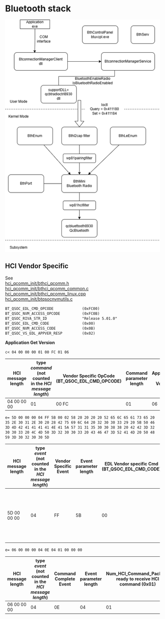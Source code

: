 # Bluetooth stack

![BluetoothStack](BluetoothStack.png)


## HCI Vendor Specific

See  
[hci_qcomm_init/bthci_qcomm.h](https://github.com/ele7enxxh/msm8909w-law-2-0_amss_standard_oem/blob/1710/LINUX/android/vendor/qcom/proprietary/bt/hci_qcomm_init/bthci_qcomm.h)  
[hci_qcomm_init/bthci_qcomm_common.c](https://github.com/ele7enxxh/msm8909w-law-2-0_amss_standard_oem/blob/1710/LINUX/android/vendor/qcom/proprietary/bt/hci_qcomm_init/bthci_qcomm_common.c)  
[hci_qcomm_init/bthci_qcomm_linux.cpp](https://github.com/ele7enxxh/msm8909w-law-2-0_amss_standard_oem/blob/1710/LINUX/android/vendor/qcom/proprietary/bt/hci_qcomm_init/bthci_qcomm_linux.cpp)  
[hci_qcomm_init/btqsocnvmutils.c](https://github.com/ele7enxxh/msm8909w-law-2-0_amss_standard_oem/blob/1710/LINUX/android/vendor/qcom/proprietary/bt/hci_qcomm_init/btqsocnvmutils.c)  

```
BT_QSOC_EDL_CMD_OPCODE             (0xFC00)
BT_QSOC_NVM_ACCESS_OPCODE          (0xFC0B)
BT_QSOC_RIVA_STR_ID                "Release 5.01.0"
BT_QSOC_EDL_CMD_CODE               (0x00)
BT_QSOC_NVM_ACCESS_CODE            (0x0B)
BT_QSOC_VS_EDL_APPVER_RESP   	   (0x02)
```

__Application Get Version__

```
c< 04 00 00 00 01 00 FC 01 06
```
| HCI message length | type _command_ (not counted in the _HCI message length_) | Vendor Specific OpCode (BT_QSOC_EDL_CMD_OPCODE) | Command parameter length | Application Get Version |
|--------------------|----------------------------------------------------------|-------------------------------------------------|--------------------------|-------------------------|
| 04 00 00 00 | 01 | 00 FC | 01 | 06 |


```
e= 5D 00 00 00 04 FF 5B 00 02 58 20 20 20 20 52 65 6C 65 61 73 65 20 35 2E 30 31 2E 30 20 28 42 75 69 6C 64 20 32 30 30 33 29 20 5B 50 46 3D 4D 42 41 41 41 41 4E 41 5A 57 31 31 35 30 30 38 38 20 42 42 3D 32 30 30 33 20 4C 4D 50 3D 32 30 30 33 20 43 46 47 3D 52 41 4D 20 50 48 59 3D 30 32 30 30 5D
```
| HCI message length  | type _event_ (not counted in the _HCI message length_) | Vendor Specific Event | Event parameter length | EDL Vendor specific Cmd (BT_QSOC_EDL_CMD_CODE) | Vendor specific Application version Response (BT_QSOC_VS_EDL_APPVER_RESP) | "Release 5.01.0 (Build 2003) [PF=MBAAAANAZW1150088 BB=2003 LMP=2003 CFG=RAM PHY=0200]" |
|---------------------|--------------------------------------------------------|-----------------------|------------------------|------------------------------------------------|---------------------------------------------------------------------------------|----------------------------------------------------------------------------------------|
| 5D 00 00 00 | 04 | FF | 5B | 00 | 02 | 58 20 20 20 20 52 65 6C 65 61 73 65 20 35 2E 30 31 2E 30 20 28 42 75 69 6C 64 20 32 30 30 33 29 20 5B 50 46 3D 4D 42 41 41 41 41 4E 41 5A 57 31 31 35 30 30 38 38 20 42 42 3D 32 30 30 33 20 4C 4D 50 3D 32 30 30 33 20 43 46 47 3D 52 41 4D 20 50 48 59 3D 30 32 30 30 5D |

```
e= 06 00 00 00 04 0E 04 01 00 00 00
```
| HCI message length  | type _event_ (not counted in the _HCI message length_) | Command Complete Event | Event parameter length | Num_HCI_Command_Packets, ready to receive HCI command (0x01) | Command_Opcode NOP (No OPeration) | Return_Parameters |
|---------------------|--------------------------------------------------------|------------------------|------------------------|--------------------------------------------------------------|-----------------------------------|-------------------|
| 06 00 00 00 | 04 | 0E | 04 | 01 | 00 00 | 00 |


